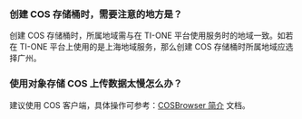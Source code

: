 ### 创建 COS 存储桶时，需要注意的地方是？
创建 COS 存储桶时，所属地域需与在 TI-ONE 平台使用服务时的地域一致。如若在 TI-ONE 平台上使用的是上海地域服务，那么创建 COS 存储桶时所属地域应选择广州。

### 使用对象存储 COS 上传数据太慢怎么办？
建议使用 COS 客户端，具体操作可参考：[COSBrowser 简介](https://cloud.tencent.com/document/product/436/11366?from=10680) 文档。
